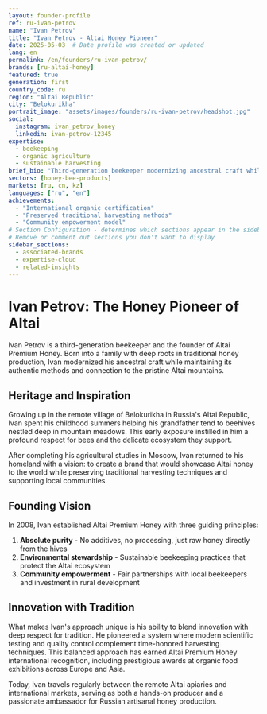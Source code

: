 ```yaml
---
layout: founder-profile
ref: ru-ivan-petrov
name: "Ivan Petrov"
title: "Ivan Petrov - Altai Honey Pioneer"
date: 2025-05-03  # Date profile was created or updated
lang: en
permalink: /en/founders/ru-ivan-petrov/
brands: [ru-altai-honey]
featured: true
generation: first
country_code: ru
region: "Altai Republic"
city: "Belokurikha"
portrait_image: "assets/images/founders/ru-ivan-petrov/headshot.jpg"
social:
  instagram: ivan_petrov_honey
  linkedin: ivan-petrov-12345
expertise:
  - beekeeping
  - organic agriculture
  - sustainable harvesting
brief_bio: "Third-generation beekeeper modernizing ancestral craft while preserving traditional Altai harvesting techniques."
sectors: [honey-bee-products]
markets: [ru, cn, kz]
languages: ["ru", "en"]
achievements:
  - "International organic certification"
  - "Preserved traditional harvesting methods"
  - "Community empowerment model"
# Section Configuration - determines which sections appear in the sidebar
# Remove or comment out sections you don't want to display
sidebar_sections:
  - associated-brands
  - expertise-cloud
  - related-insights
---
```


# Ivan Petrov: The Honey Pioneer of Altai

Ivan Petrov is a third-generation beekeeper and the founder of Altai Premium Honey. Born into a family with deep roots in traditional honey production, Ivan modernized his ancestral craft while maintaining its authentic methods and connection to the pristine Altai mountains.

## Heritage and Inspiration

Growing up in the remote village of Belokurikha in Russia's Altai Republic, Ivan spent his childhood summers helping his grandfather tend to beehives nestled deep in mountain meadows. This early exposure instilled in him a profound respect for bees and the delicate ecosystem they support.

After completing his agricultural studies in Moscow, Ivan returned to his homeland with a vision: to create a brand that would showcase Altai honey to the world while preserving traditional harvesting techniques and supporting local communities.

## Founding Vision

In 2008, Ivan established Altai Premium Honey with three guiding principles:

1. **Absolute purity** - No additives, no processing, just raw honey directly from the hives
2. **Environmental stewardship** - Sustainable beekeeping practices that protect the Altai ecosystem
3. **Community empowerment** - Fair partnerships with local beekeepers and investment in rural development

## Innovation with Tradition

What makes Ivan's approach unique is his ability to blend innovation with deep respect for tradition. He pioneered a system where modern scientific testing and quality control complement time-honored harvesting techniques. This balanced approach has earned Altai Premium Honey international recognition, including prestigious awards at organic food exhibitions across Europe and Asia.

Today, Ivan travels regularly between the remote Altai apiaries and international markets, serving as both a hands-on producer and a passionate ambassador for Russian artisanal honey production.
